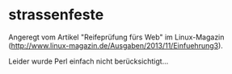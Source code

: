 strassenfeste
=============
Angeregt vom Artikel "Reifeprüfung fürs Web" im Linux-Magazin (http://www.linux-magazin.de/Ausgaben/2013/11/Einfuehrung3).

Leider wurde Perl einfach nicht berücksichtigt...
